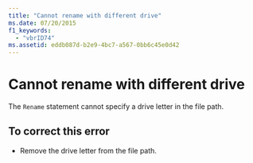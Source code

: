 ```yaml
---
title: "Cannot rename with different drive"
ms.date: 07/20/2015
f1_keywords: 
  - "vbrID74"
ms.assetid: eddb087d-b2e9-4bc7-a567-0bb6c45e0d42
---
```

# Cannot rename with different drive
The `Rename` statement cannot specify a drive letter in the file path.  

## To correct this error  

- Remove the drive letter from the file path.
